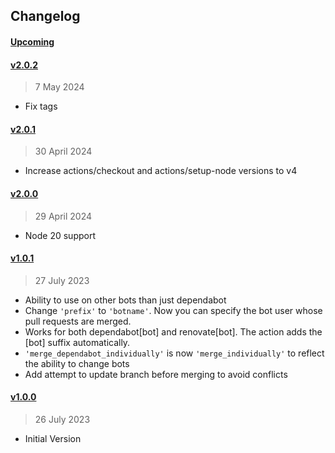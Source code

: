 
## Changelog

#### [Upcoming](https///github.com/kuvaus/dependabot-group-merge-approve-action/compare/v2.0.2...HEAD)

#### [v2.0.2](https://github.com/kuvaus/dependabot-group-merge-approve-action/releases/tag/v2.0.2)

> 7 May 2024

- Fix tags

#### [v2.0.1](https://github.com/kuvaus/dependabot-group-merge-approve-action/releases/tag/v2.0.1)

> 30 April 2024

- Increase actions/checkout and actions/setup-node versions to v4

#### [v2.0.0](https://github.com/kuvaus/dependabot-group-merge-approve-action/releases/tag/v2.0.0)

> 29 April 2024

- Node 20 support

#### [v1.0.1](https://github.com/kuvaus/dependabot-group-merge-approve-action/releases/tag/v1.0.1)

> 27 July 2023

- Ability to use on other bots than just dependabot
- Change `'prefix'` to `'botname'`. Now you can specify the bot user whose pull requests are merged.
- Works for both dependabot[bot] and renovate[bot]. The action adds the [bot] suffix automatically.
- `'merge_dependabot_individually'` is now `'merge_individually'` to reflect the ability to change bots
- Add attempt to update branch before merging to avoid conflicts

#### [v1.0.0](https://github.com/kuvaus/dependabot-group-merge-approve-action/releases/tag/v1.0.0)

> 26 July 2023

- Initial Version
